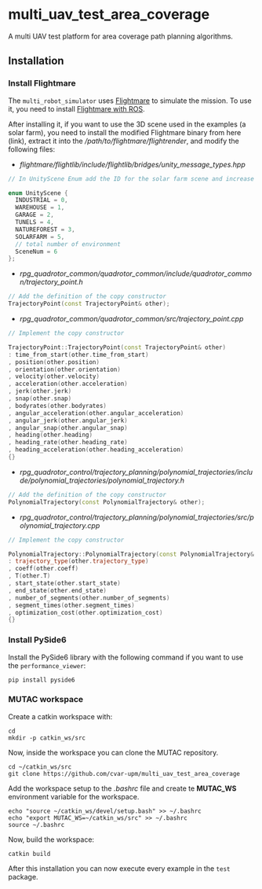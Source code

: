 # multi_uav_test_area_coverage

A multi UAV test platform for area coverage path planning algorithms.

## Installation

### Install Flightmare

The `multi_robot_simulator` uses [Flightmare](https://github.com/uzh-rpg/flightmare) to simulate the mission. To use it, you need to install [Flightmare with ROS](https://github.com/uzh-rpg/flightmare/wiki/Install-with-ROS).

After installing it, if you want to use the 3D scene used in the examples (a solar farm), you need to install the modified Flightmare binary from here (link), extract it into the */path/to/flightmare/flightrender*, and modify the following files:

- *flightmare/flightlib/include/flightlib/bridges/unity_message_types.hpp*

```cpp
// In UnityScene Enum add the ID for the solar farm scene and increase the number of scenes

enum UnityScene {
  INDUSTRIAL = 0,
  WAREHOUSE = 1,
  GARAGE = 2,
  TUNELS = 4,
  NATUREFOREST = 3,
  SOLARFARM = 5,
  // total number of environment
  SceneNum = 6
};
```

- *rpg_quadrotor_common/quadrotor_common/include/quadrotor_common/trajectory_point.h*

```cpp
// Add the definition of the copy constructor
TrajectoryPoint(const TrajectoryPoint& other);
```

- *rpg_quadrotor_common/quadrotor_common/src/trajectory_point.cpp*

```cpp
// Implement the copy constructor

TrajectoryPoint::TrajectoryPoint(const TrajectoryPoint& other)
: time_from_start(other.time_from_start)
, position(other.position)
, orientation(other.orientation)
, velocity(other.velocity)
, acceleration(other.acceleration)
, jerk(other.jerk)
, snap(other.snap)
, bodyrates(other.bodyrates)
, angular_acceleration(other.angular_acceleration)
, angular_jerk(other.angular_jerk)
, angular_snap(other.angular_snap)
, heading(other.heading)
, heading_rate(other.heading_rate)
, heading_acceleration(other.heading_acceleration)
{}
```

- *rpg_quadrotor_control/trajectory_planning/polynomial_trajectories/include/polynomial_trajectories/polynomial_trajectory.h*

```cpp
// Add the definition of the copy constructor
PolynomialTrajectory(const PolynomialTrajectory& other);
```

- *rpg_quadrotor_control/trajectory_planning/polynomial_trajectories/src/polynomial_trajectory.cpp*

```cpp
// Implement the copy constructor

PolynomialTrajectory::PolynomialTrajectory(const PolynomialTrajectory& other)
: trajectory_type(other.trajectory_type)
, coeff(other.coeff)
, T(other.T)
, start_state(other.start_state)
, end_state(other.end_state)
, number_of_segments(other.number_of_segments)
, segment_times(other.segment_times)
, optimization_cost(other.optimization_cost)
{}
```

### Install PySide6

Install the PySide6 library with the following command if you want to use the `performance_viewer`:

```
pip install pyside6
```

### MUTAC workspace

Create a catkin workspace with:

```
cd
mkdir -p catkin_ws/src
```

Now, inside the workspace you can clone the MUTAC repository.

```
cd ~/catkin_ws/src
git clone https://github.com/cvar-upm/multi_uav_test_area_coverage
```

Add the workspace setup to the *.bashrc* file and create te **MUTAC_WS** environment variable for the workspace.

```
echo "source ~/catkin_ws/devel/setup.bash" >> ~/.bashrc
echo "export MUTAC_WS=~/catkin_ws/src" >> ~/.bashrc
source ~/.bashrc
```

Now, build the workspace:

```
catkin build
```

After this installation you can now execute every example in the `test` package.